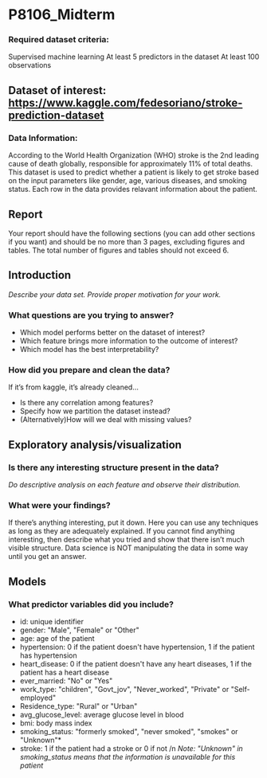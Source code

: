 # P8106_Midterm

### Required dataset criteria:
Supervised machine learning
At least 5 predictors in the dataset
At least 100 observations


## Dataset of interest: https://www.kaggle.com/fedesoriano/stroke-prediction-dataset

### Data Information:
According to the World Health Organization (WHO) stroke is the 2nd leading cause of death globally, responsible for approximately 11% of total deaths.
This dataset is used to predict whether a patient is likely to get stroke based on the input parameters like gender, age, various diseases, and smoking status. Each row in the data provides relavant information about the patient.

## Report
Your report should have the following sections (you can add other sections if you want) and should be no more than 3 pages, excluding figures and tables. The total number of figures and tables should not exceed 6.
 
## Introduction
*Describe your data set. Provide proper motivation for your work.*
### What questions are you trying to answer?
- Which model performs better on the dataset of interest?
- Which feature brings more information to the outcome of interest?
- Which model has the best interpretability?
 
### How did you prepare and clean the data?
If it’s from  kaggle, it’s already cleaned… 
- Is there any correlation among features?
- Specify how we partition the dataset instead?
- (Alternatively)How will we deal with missing values?
 
## Exploratory analysis/visualization
### Is there any interesting structure present in the data?
*Do descriptive analysis on each feature and observe their distribution.*
### What were your findings?
If there’s anything interesting, put it down.
Here you can use any techniques as long as they are adequately explained. If you cannot find anything interesting, then describe what you tried and show that there isn’t much visible structure. Data science is NOT manipulating the data in some way until you get an answer.

## Models
### What predictor variables did you include?
- id: unique identifier
- gender: "Male", "Female" or "Other"
- age: age of the patient
- hypertension: 0 if the patient doesn't have hypertension, 1 if the patient has hypertension
- heart_disease: 0 if the patient doesn't have any heart diseases, 1 if the patient has a heart disease
- ever_married: "No" or "Yes"
- work_type: "children", "Govt_jov", "Never_worked", "Private" or "Self-employed"
- Residence_type: "Rural" or "Urban"
- avg_glucose_level: average glucose level in blood
- bmi: body mass index
- smoking_status: "formerly smoked", "never smoked", "smokes" or "Unknown"*
- stroke: 1 if the patient had a stroke or 0 if not /n
*Note: "Unknown" in smoking_status means that the information is unavailable for this patient*

